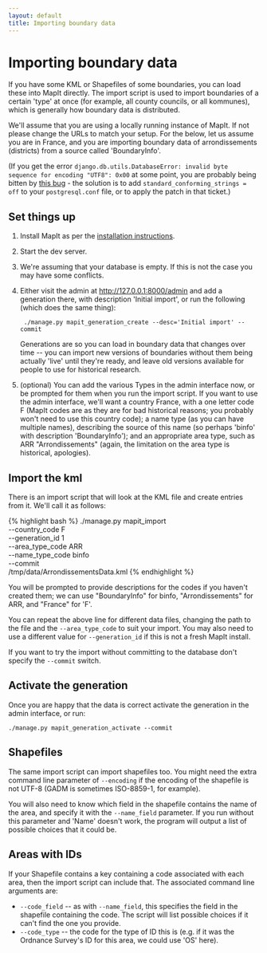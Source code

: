 ```yaml
---
layout: default
title: Importing boundary data
---
```


Importing boundary data
=======================

If you have some KML or Shapefiles of some boundaries, you can load these into
MapIt directly. The import script is used to import boundaries of a certain
'type' at once (for example, all county councils, or all kommunes), which is
generally how boundary data is distributed.

We'll assume that you are using a locally running instance of MapIt. If not
please change the URLs to match your setup. For the below, let us assume you
are in France, and you are importing boundary data of arrondissements
(districts) from a source called 'BoundaryInfo'.

(If you get the error `django.db.utils.DatabaseError: invalid byte sequence for
encoding "UTF8": 0x00` at some point, you are probably being bitten by [this
bug](https://code.djangoproject.com/ticket/16778) - the solution is to add
`standard_conforming_strings = off` to your `postgresql.conf` file, or to apply
the patch in that ticket.)

Set things up
-------------

1. Install MapIt as per the [installation instructions](../install/).
2. Start the dev server.
3. We're assuming that your database is empty. If this is not the case you may 
   have some conflicts.
4. Either visit the admin at http://127.0.0.1:8000/admin and add a generation
   there, with description 'Initial import', or run the following (which does
   the same thing):

        ./manage.py mapit_generation_create --desc='Initial import' --commit

   Generations are so you can load in boundary data that changes over time --
   you can import new versions of boundaries without them being actually 'live'
   until they're ready, and leave old versions available for people to use for
   historical research.

5. (optional) You can add the various Types in the admin interface now, or be
   prompted for them when you run the import script. If you want to use the
   admin interface, we'll want a country France, with a one letter code F (MapIt
   codes are as they are for bad historical reasons; you probably won't need to
   use this country code); a name type (as you can have multiple names),
   describing the source of this name (so perhaps 'binfo' with description
   'BoundaryInfo'); and an appropriate area type, such as ARR
   "Arrondissements" (again, the limitation on the area type is historical,
   apologies).

Import the kml
--------------

There is an import script that will look at the KML file and create entries from
it. We'll call it as follows:

{% highlight bash %}
./manage.py mapit_import     \
    --country_code    F      \
    --generation_id   1      \
    --area_type_code  ARR    \
    --name_type_code  binfo  \
    --commit                 \
    /tmp/data/ArrondissementsData.kml
{% endhighlight %}

You will be prompted to provide descriptions for the codes if you haven't
created them; we can use "BoundaryInfo" for binfo, "Arrondissements" for ARR,
and "France" for 'F'.

You can repeat the above line for different data files, changing the path to
the file and the `--area_type_code` to suit your import. You may also need to
use a different value for `--generation_id` if this is not a fresh MapIt
install.

If you want to try the import without committing to the database don't specify
the `--commit` switch.

Activate the generation
-----------------------

Once you are happy that the data is correct activate the generation in the
admin interface, or run:

    ./manage.py mapit_generation_activate --commit


Shapefiles
----------

The same import script can import shapefiles too. You might need the extra
command line parameter of `--encoding` if the encoding of the shapefile is not
UTF-8 (GADM is sometimes ISO-8859-1, for example).

You will also need to know which field in the shapefile contains the name of
the area, and specify it with the `--name_field` parameter. If you run without
this parameter and 'Name' doesn't work, the program will output a list of
possible choices that it could be.

Areas with IDs
--------------

If your Shapefile contains a key containing a code associated with each area,
then the import script can include that. The associated command line arguments
are:

* `--code_field` -- as with `--name_field`, this specifies the field in the
  shapefile containing the code. The script will list possible choices if it
  can't find the one you provide.
* `--code_type` -- the code for the type of ID this is (e.g. if it was the
  Ordnance Survey's ID for this area, we could use 'OS' here).

